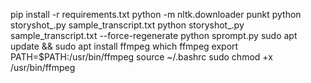 pip install -r requirements.txt
python -m nltk.downloader punkt
python storyshot_.py sample_transcript.txt
python storyshot_.py sample_transcript.txt --force-regenerate
python sprompt.py
sudo apt update && sudo apt install ffmpeg
which ffmpeg
export PATH=$PATH:/usr/bin/ffmpeg
source ~/.bashrc
sudo chmod +x /usr/bin/ffmpeg